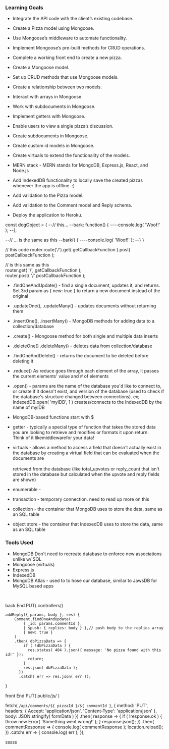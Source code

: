 ### Learning Goals
- Integrate the API code with the client’s existing codebase.</br>
- Create a Pizza model using Mongoose.</br>
- Use Mongoose’s middleware to automate functionality.</br>
- Implement Mongoose’s pre-built methods for CRUD operations.</br>
- Complete a working front end to create a new pizza.</br>

- Create a Mongoose model.</br>
- Set up CRUD methods that use Mongoose models.</br>
- Create a relationship between two models.</br>
- Interact with arrays in Mongoose.</br>
- Work with subdocuments in Mongoose.</br>
- Implement getters with Mongoose.</br>

- Enable users to view a single pizza’s discussion.
- Create subdocuments in Mongoose.
- Create custom id models in Mongoose.
- Create virtuals to extend the functionality of the models.
- MERN stack - MERN stands for MongoDB, Express.js, React, and Node.js

- Add IndexedDB functionality to locally save the created pizzas whenever the app is offline. :)

- Add validation to the Pizza model.
- Add validation to the Comment model and Reply schema.
- Deploy the application to Heroku.
<!-- ******************************************************************************************************************* -->
const dogObject = {
--// this...
--bark: function() {
----console.log( 'Woof!' );
--},

--// ... is the same as this
--bark() {
----console.log( 'Woof!' );
--}
}
<!-- ******************************************************************************************************************* -->
// this code
router.route('/').get( getCallbackFunction ).post( postCallbackFunction );

// is this same as this</br>
router.get( '/', getCallbackFunction );</br>
router.post( '/' postCallbackFunction );</br>
<!-- ******************************************************************************************************************* -->

- .findOneAndUpdate() - find a single document, updates it, and returns. Set 3rd param as { new: true } to return a new document instead of the original</br>

- .updateOne(), .updateMany() - updates documents without returning them</br>

- .insertOne(), .insertMany() - MongoDB methods for adding data to a collection/database</br>

- .create() - Mongoose method for both single and multiple data inserts</br>

- .deleteOne() .deleteMany() - deletes data from collection/database</br>

- .findOneAndDelete() - returns the document to be deleted before deleting it</br>

- .reduce() As reduce goes through each element of the array, it passes the current elements' value and # of elements</br>

- .open() - params are the name of the database you'd like to connect to, or create if it doesn't exist, and version of the 
            database (used to check if the database's structure changed between connections). 
            ex; IndexedDB.open( 'myIDB', 1 ) creates/connects to the IndexedDB by the name of myIDB

- MongoDB-based functions start with $</br>

- getter - typically a special type of function that takes the stored data you are looking to retrieve and modifies or formats it upon return.</br> 
           Think of it likemiddlewarefor your data!</br>

- virtuals - allows a method to access a field that doesn't actually exist in the database by creating a virtual field that can be evaluated when the documents are </br>     
             retrieved from the database (like total_upvotes or reply_count that isn't stored in the database but calculated when the upvote and reply fields are shown)</br>

- enumerable -

- transaction - temporary connection. <!---->need to read up more on this<!---->

- collection - the container that MongoDB uses to store the data, same as an SQL table

- object store - the container that IndexedDB uses to store the data, same as an SQL table

<!-- ******************************************************************************************************************* -->
### Tools Used

- MongoDB Don't need to recreate database to enforce new associations unlike w/ SQL
- Mongoose (virtuals)
- Express.js
- IndexedDB
- MongoDB Atlas - used to to hose our database, similar to JawsDB for MySQL based apps


</br>

<!-- ******************************************************************************************************************* -->
back End PUT( controllers/) 

    addReply({ params, body }, res) {
        Comment.findOneAndUpdate(
            { _id: params.commentId },
            { $push: { replies: body } },// push body to the replies array
            { new: true }
        )
        .then( dbPizzaData => {
            if ( !dbPizzaData ) {
              res.status( 404 ).json({ message: 'No pizza found with this id!' });
              return;
            }
            res.json( dbPizzaData );
          })
          .catch( err => res.json( err ));
}
<!-- ******************************************************************************************************************* -->
front End PUT( public/js/ )

fetch( `/api/comments/${ pizzaId }/${ commentId }`, {
    method: 'PUT',
    headers: {
      Accept: 'application/json',
      'Content-Type': 'application/json'
    },
    body: JSON.stringify( formData )
  })
    .then( response => {
      if ( !response.ok ) {
        throw new Error( 'Something went wrong!' );
      }
      response.json();
    })
    .then( commentResponse => {
      console.log( commentResponse );
      location.reload();
    })
    .catch( err => {
      console.log( err );
    });
<!-- ******************************************************************************************************************* -->sssss